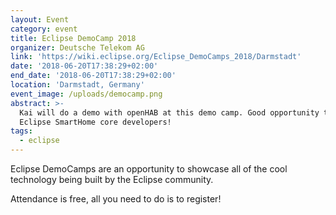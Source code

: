 ```yaml
---
layout: Event
category: event
title: Eclipse DemoCamp 2018
organizer: Deutsche Telekom AG
link: 'https://wiki.eclipse.org/Eclipse_DemoCamps_2018/Darmstadt'
date: '2018-06-20T17:38:29+02:00'
end_date: '2018-06-20T17:38:29+02:00'
location: 'Darmstadt, Germany'
event_image: /uploads/democamp.png
abstract: >-
  Kai will do a demo with openHAB at this demo camp. Good opportunity to meet
  Eclipse SmartHome core developers!
tags:
  - eclipse
---
```

Eclipse DemoCamps are an opportunity to showcase all of the cool technology being built by the Eclipse community.

Attendance is free, all you need to do is to register!
